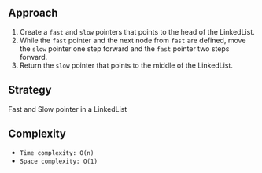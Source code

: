 ## Approach

1. Create a `fast` and `slow` pointers that points to the head of the LinkedList.
2. While the `fast` pointer and the next node from `fast` are defined, move the `slow` pointer one step forward and the `fast` pointer two steps forward.
3. Return the `slow` pointer that points to the middle of the LinkedList.

## Strategy

Fast and Slow pointer in a LinkedList

## Complexity

- `Time complexity: O(n)`
- `Space complexity: O(1)`

